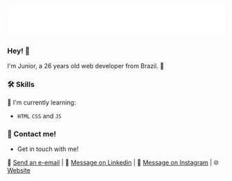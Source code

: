<h1 align="center">
  <img src="https://raw.githubusercontent.com/1juniorbarros/1juniorbarros/998fb11e2010129a4aed8c45ae95dbac08600639/junior.svg" alt="Junior Barros"/>
</h1>

### Hey! 👋

I'm Junior, a 26 years old web developer from Brazil. 🚀

### 🛠 Skills

📃 I'm currently learning: 

- `HTML` `CSS` and `JS`

### 💬 Contact me!

- Get in touch with me!

📩 [Send an e-email](mailto:dev.juniorbarros@gmail.com) |
💬 [Message on Linkedin](https://linkedin.com/in/1juniorbarros) |
💬 [Message on Instagram](https://instagram.com/1juniorbarros) |
🌐 [Website](#)
